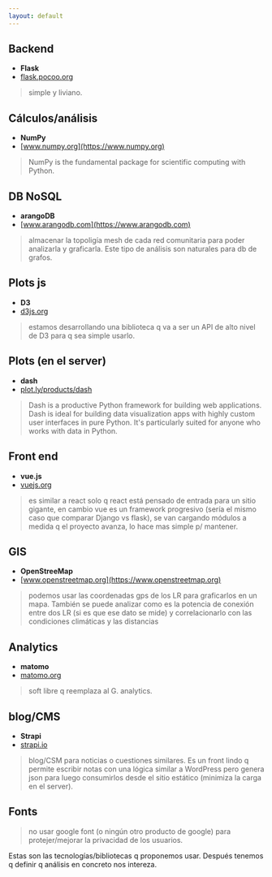 ```yaml
---
layout: default
---
```


## Backend
* **Flask**
* [flask.pocoo.org](http://flask.pocoo.org)
> simple y liviano.

## Cálculos/análisis
* **NumPy**
* [www.numpy.org](https://www.numpy.org)
> NumPy is the fundamental package for scientific computing with Python.

## DB NoSQL
* **arangoDB**
* [www.arangodb.com](https://www.arangodb.com)
> almacenar la topoligía mesh de cada red comunitaria para poder analizarla y graficarla. Este tipo de análisis son naturales para db de grafos.

## Plots js
* **D3**
* [d3js.org](https://d3js.org)
> estamos desarrollando una biblioteca q va a ser un API de alto nivel de D3 para q sea simple usarlo.

## Plots (en el server)
* **dash**
* [plot.ly/products/dash](https://plot.ly/products/dash/)
> Dash is a productive Python framework for building web applications. Dash is ideal for building data visualization apps with highly custom user interfaces in pure Python. It's particularly suited for anyone who works with data in Python.

## Front end
* **vue.js**
* [vuejs.org](https://vuejs.org)
> es similar a react solo q react está pensado de entrada para un sitio gigante, en cambio vue es un framework progresivo (sería el mismo caso que comparar Django vs flask), se van cargando módulos a medida q el proyecto avanza, lo hace mas simple p/ mantener.

## GIS
* **OpenStreeMap**
* [www.openstreetmap.org](https://www.openstreetmap.org)
> podemos usar las coordenadas gps de los LR para graficarlos en un mapa. También se puede analizar como es la potencia de conexión entre dos LR (si es que ese dato se mide) y correlacionarlo con las condiciones climáticas y las distancias

## Analytics
* **matomo**
* [matomo.org](https://matomo.org)
> soft libre q reemplaza al G. analytics.

## blog/CMS
* **Strapi**
* [strapi.io](https://strapi.io)
> blog/CSM para noticias o cuestiones similares. Es un front lindo q permite escribir notas con una lógica similar a WordPress pero genera json para luego consumirlos desde el sitio estático (minimiza la carga en el server).

## Fonts
> no usar google font (o ningún otro producto de google) para protejer/mejorar  la privacidad de los usuarios.

Estas son las tecnologías/bibliotecas q proponemos usar. Después tenemos q definir q análisis en concreto nos intereza.
